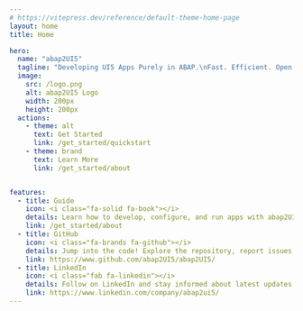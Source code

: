 ```yaml
---
# https://vitepress.dev/reference/default-theme-home-page
layout: home
title: Home

hero:
  name: "abap2UI5"
  tagline: "Developing UI5 Apps Purely in ABAP.\nFast. Efficient. Open Source."
  image:
    src: /logo.png
    alt: abap2UI5 Logo
    width: 200px
    height: 200px
  actions:
    - theme: alt
      text: Get Started
      link: /get_started/quickstart
    - theme: brand
      text: Learn More
      link: /get_started/about


features:
  - title: Guide
    icon: <i class="fa-solid fa-book"></i>
    details: Learn how to develop, configure, and run apps with abap2UI5.
    link: /get_started/about
  - title: GitHub
    icon: <i class="fa-brands fa-github"></i>
    details: Jump into the code! Explore the repository, report issues, and contribute to the project.
    link: https://www.github.com/abap2UI5/abap2UI5/
  - title: LinkedIn
    icon: <i class="fab fa-linkedin"></i>
    details: Follow on LinkedIn and stay informed about latest updates and changes.
    link: https://www.linkedin.com/company/abap2ui5/
---
```

